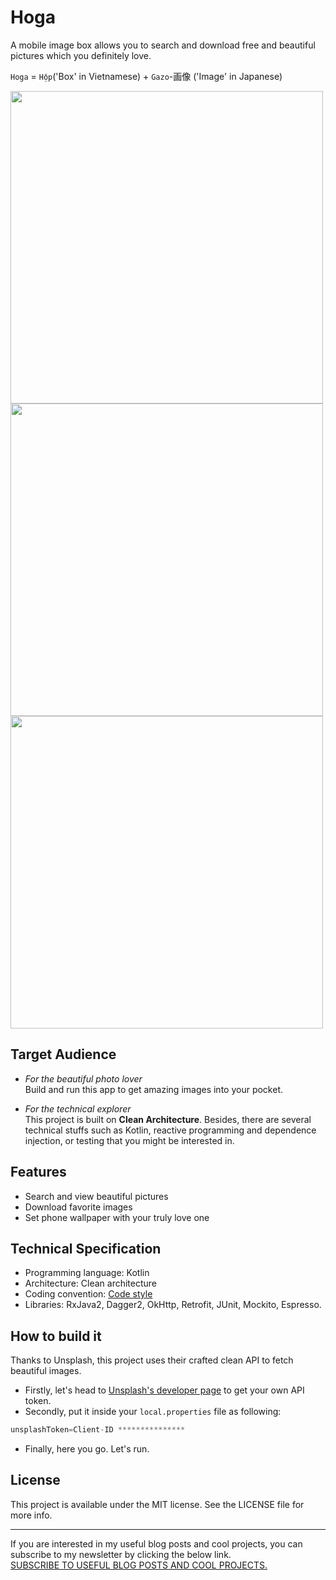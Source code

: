 # Hoga
A mobile image box allows you to search and download free and beautiful pictures which you definitely love. 

`Hoga` = `Hộp`('Box' in Vietnamese) + `Gazo`-画像 ('Image' in Japanese)

<img src="art/hoga_shot_1.png" height="500"/> <img src="art/hoga_shot_2.png" height="500"/> <img src="art/hoga_shot_3.png" height="500"/>

## Target Audience
* *For the beautiful photo lover*  
Build and run this app to get amazing images into your pocket. 

* *For the technical explorer*  
This project is built on **Clean Architecture**. 
Besides, there are several technical stuffs such as Kotlin, reactive programming and dependence injection, or testing that you might be interested in.

## Features
- Search and view beautiful pictures
- Download favorite images
- Set phone wallpaper with your truly love one

## Technical Specification
* Programming language: Kotlin
* Architecture: Clean architecture
* Coding convention: [Code style](https://github.com/mcrafts/mobile-guidelines/blob/master/android-code-conventions.md)
* Libraries: RxJava2, Dagger2, OkHttp, Retrofit, JUnit, Mockito, Espresso.

## How to build it

Thanks to Unsplash, this project uses their crafted clean API to fetch beautiful images.  
- Firstly, let's head to [Unsplash's developer page](https://unsplash.com/developers) to get your own API token.  
- Secondly, put it inside your `local.properties` file as following:
```gradle
unsplashToken=Client-ID ***************
```  
- Finally, here you go. Let's run.

## License
This project is available under the MIT license. See the LICENSE file for more info.

---
If you are interested in my useful blog posts and cool projects, you can subscribe to my newsletter by clicking the below link.  
[SUBSCRIBE TO USEFUL BLOG POSTS AND COOL PROJECTS.](http://eepurl.com/g1nqlf)
